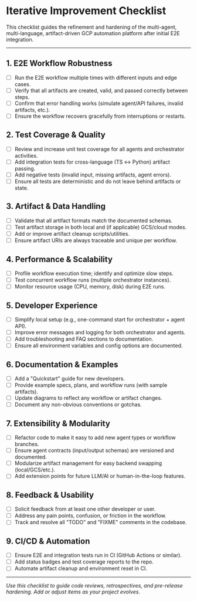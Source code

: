 # Iterative Improvement Checklist

This checklist guides the refinement and hardening of the multi-agent, multi-language, artifact-driven GCP automation platform after initial E2E integration.

---

## 1. E2E Workflow Robustness
- [ ] Run the E2E workflow multiple times with different inputs and edge cases.
- [ ] Verify that all artifacts are created, valid, and passed correctly between steps.
- [ ] Confirm that error handling works (simulate agent/API failures, invalid artifacts, etc.).
- [ ] Ensure the workflow recovers gracefully from interruptions or restarts.

## 2. Test Coverage & Quality
- [ ] Review and increase unit test coverage for all agents and orchestrator activities.
- [ ] Add integration tests for cross-language (TS ↔ Python) artifact passing.
- [ ] Add negative tests (invalid input, missing artifacts, agent errors).
- [ ] Ensure all tests are deterministic and do not leave behind artifacts or state.

## 3. Artifact & Data Handling
- [ ] Validate that all artifact formats match the documented schemas.
- [ ] Test artifact storage in both local and (if applicable) GCS/cloud modes.
- [ ] Add or improve artifact cleanup scripts/utilities.
- [ ] Ensure artifact URIs are always traceable and unique per workflow.

## 4. Performance & Scalability
- [ ] Profile workflow execution time; identify and optimize slow steps.
- [ ] Test concurrent workflow runs (multiple orchestrator instances).
- [ ] Monitor resource usage (CPU, memory, disk) during E2E runs.

## 5. Developer Experience
- [ ] Simplify local setup (e.g., one-command start for orchestrator + agent API).
- [ ] Improve error messages and logging for both orchestrator and agents.
- [ ] Add troubleshooting and FAQ sections to documentation.
- [ ] Ensure all environment variables and config options are documented.

## 6. Documentation & Examples
- [ ] Add a "Quickstart" guide for new developers.
- [ ] Provide example specs, plans, and workflow runs (with sample artifacts).
- [ ] Update diagrams to reflect any workflow or artifact changes.
- [ ] Document any non-obvious conventions or gotchas.

## 7. Extensibility & Modularity
- [ ] Refactor code to make it easy to add new agent types or workflow branches.
- [ ] Ensure agent contracts (input/output schemas) are versioned and documented.
- [ ] Modularize artifact management for easy backend swapping (local/GCS/etc.).
- [ ] Add extension points for future LLM/AI or human-in-the-loop features.

## 8. Feedback & Usability
- [ ] Solicit feedback from at least one other developer or user.
- [ ] Address any pain points, confusion, or friction in the workflow.
- [ ] Track and resolve all "TODO" and "FIXME" comments in the codebase.

## 9. CI/CD & Automation
- [ ] Ensure E2E and integration tests run in CI (GitHub Actions or similar).
- [ ] Add status badges and test coverage reports to the repo.
- [ ] Automate artifact cleanup and environment reset in CI.

---

_Use this checklist to guide code reviews, retrospectives, and pre-release hardening. Add or adjust items as your project evolves._ 
